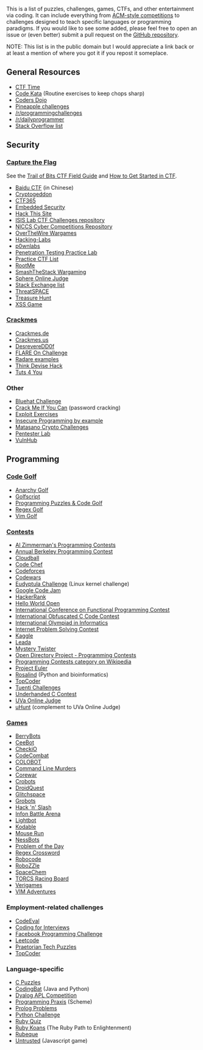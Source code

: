 This is a list of puzzles, challenges, games, CTFs, and other entertainment via coding. It can include everything from [ACM-style competitions](http://en.wikipedia.org/wiki/ACM_International_Collegiate_Programming_Contest) to challenges designed to teach specific languages or programming paradigms. If you would like to see some added, please feel free to open an issue or (even better) submit a pull request on the [GitHub repository](https://github.com/technoskald/coding-entertainment).

NOTE: This list is in the public domain but I would appreciate a link back or at least a mention of where you got it if you repost it someplace.

## General Resources
* [CTF Time](http://ctftime.org/event/list/)
* [Code Kata](http://codekata.com/) (Routine exercises to keep chops sharp)
* [Coders Dojo](http://www.codersdojo.org/)
* [Pineapple challenges](http://pineapple.io/resources/tagged/challenges)
* [/r/programmingchallenges](http://www.reddit.com/r/programmingchallenges)
* [/r/dailyprogrammer](http://www.reddit.com/r/dailyprogrammer)
* [Stack Overflow list](http://web.archive.org/web/20131005164353/http://stackoverflow.com/questions/24692/where-can-you-find-fun-educational-programming-challenges)

## Security

### [Capture the Flag](http://en.wikipedia.org/wiki/Capture_the_flag#Computer_security)

See the [Trail of Bits CTF Field Guide](https://trailofbits.github.io/ctf/) and [How to Get Started in CTF](http://www.endgame.com/blog/how-to-get-started-in-ctf.html).

* [Baidu CTF](http://bctf.cn) (in Chinese)
* [Cryptogeddon](http://cryptogeddon.com)
* [CTF365](http://ctf365.com)
* [Embedded Security](https://microcorruption.com)
* [Hack This Site](http://www.hackthissite.org)
* [ISIS Lab CTF Challenges repository](https://github.com/isislab/CTF-Challenges)
* [NICCS Cyber Competitions Repository](http://niccs.us-cert.gov/education/cyber-competitions-repository)
* [OverTheWire Wargames](http://www.overthewire.org/wargames/)
* [Hacking-Labs](https://www.hacking-lab.com/index.html)
* [p0wnlabs](http://p0wnlabs.com)
* [Penetration Testing Practice Lab](http://www.amanhardikar.com/mindmaps/Practice.html)
* [Practice CTF List](http://captf.com/practice-ctf/)
* [RootMe](http://www.root-me.org/en/Challenges/)
* [SmashTheStack Wargaming](http://smashthestack.org)
* [Sphere Online Judge](http://www.spoj.com/problems/classical/)
* [Stack Exchange list](http://security.stackexchange.com/questions/3592/what-hacking-competitions-challenges-exist)
* [ThreatSPACE](http://threatspace.net)
* [Treasure Hunt](http://treasure.pwnies.dk)
* [XSS Game](https://xss-game.appspot.com)

### [Crackmes](http://en.wikipedia.org/wiki/Crackme)

* [Crackmes.de](http://www.crackmes.de)
* [Crackmes.us](http://www.crackmes.us)
* [DesrevereDD0f](http://f0dder.reteam.org/crackmes.htm)
* [FLARE On Challenge](http://flare-on.com)
* [Radare examples](http://radare.nopcode.org/wiki/index.php?n=Examples.Crackme)
* [Think Devise Hack](http://tdhack.com)
* [Tuts 4 You](https://tuts4you.com/download.php?list.61)

### Other

* [Bluehat Challenge](http://blogs.technet.com/b/srd/archive/2013/07/31/the-bluehat-challenge.aspx)
* [Crack Me If You Can](http://contest.korelogic.com) (password cracking)
* [Exploit Exercises](http://exploit-exercises.com)
* [Insecure Programming by example](http://community.coresecurity.com/~gera/InsecureProgramming/)
* [Matasano Crypto Challenges](http://cryptopals.com)
* [Pentester Lab](http://www.pentesterlab.com/exercises/)
* [VulnHub](http://vulnhub.com/)

## Programming

### [Code Golf](http://en.wikipedia.org/wiki/Code_golf)

* [Anarchy Golf](http://golf.shinh.org)
* [Golfscript](http://www.golfscript.com)
* [Programming Puzzles & Code Golf](http://codegolf.stackexchange.com)
* [Regex Golf](http://regex.alf.nu)
* [Vim Golf](http://vimgolf.com)

### [Contests](http://en.wikipedia.org/wiki/Competitive_programming)

* [Al Zimmerman's Programming Contests](http://www.azspcs.net)
* [Annual Berkeley Programming Contest](http://www.cs.berkeley.edu/~hilfingr/programming-contest/index.html)
* [Cloudball](http://www.cloudball.se)
* [Code Chef](http://www.codechef.com)
* [Codeforces](http://codeforces.com)
* [Codewars](http://www.codewars.com)
* [Eudyptula Challenge](http://eudyptula-challenge.org) (Linux kernel challenge)
* [Google Code Jam](https://code.google.com/codejam/contests.html)
* [HackerRank](https://www.hackerrank.com)
* [Hello World Open](https://helloworldopen.com)
* [International Conference on Functional Programming Contest](http://icfpc2013.cloudapp.net)
* [International Obfuscated C Code Contest](http://ioccc.org)
* [International Olympiad in Informatics](http://www.ioinformatics.org)
* [Internet Problem Solving Contest](http://ipsc.ksp.sk)
* [Kaggle](http://www.kaggle.com/competitions)
* [Leada](http://www.teamleada.com/projects)
* [Mystery Twister](https://www.mysterytwisterc3.org/en/)
* [Open Directory Project - Programming Contests](http://www.dmoz.org/Computers/Programming/Contests/)
* [Programming Contests category on Wikipedia](http://en.wikipedia.org/wiki/Category:Programming_contests)
* [Project Euler](http://projecteuler.net)
* [Rosalind](http://rosalind.info/problems/locations/) (Python and bioinformatics)
* [TopCoder](http://community.topcoder.com/tc)
* [Tuenti Challenges](https://contest.tuenti.net/Challenges)
* [Underhanded C Contest](http://underhanded.xcott.com)
* [UVa Online Judge](http://uva.onlinejudge.org)
* [uHunt](http://uhunt.felix-halim.net/id/339) (complement to UVa Online Judge)

### [Games](http://programminggames.org)

* [BerryBots](http://playberrybots.com)
* [CeeBot](http://www.ceebot.com/ceebot/index-e.php)
* [CheckiO](http://www.checkio.org)
* [CodeCombat](http://codecombat.com)
* [COLOBOT](http://www.ceebot.com/colobot/game-e.php)
* [Command Line Murders](https://github.com/veltman/clmystery)
* [Corewar](http://corewar.co.uk)
* [Crobots](https://github.com/tpoindex/crobots/)
* [DroidQuest](http://www.droidquest.com)
* [Glitchspace](https://indiegamestand.com/store/796/glitchspace/)
* [Grobots](http://grobots.sourceforge.net)
* [Hack 'n' Slash](http://www.hacknslashthegame.com)
* [Infon Battle Arena](http://infon.dividuum.de)
* [Lightbot](http://light-bot.com)
* [Kodable](http://www.kodable.com)
* [Mouse Run](http://mouse-run.appspot.com)
* [NessBots](http://www.nessbots.com)
* [Problem of the Day](http://www.problemotd.com)
* [Regex Crossword](http://regexcrossword.com)
* [Robocode](http://robocode.sourceforge.net)
* [RoboZZle](http://www.robozzle.com)
* [SpaceChem](http://www.spacechemthegame.com)
* [TORCS Racing Board](http://www.berniw.org/trb/)
* [Verigames](http://www.verigames.com)
* [VIM Adventures](http://vim-adventures.com/)

### Employment-related challenges

* [CodeEval](https://www.codeeval.com)
* [Coding for Interviews](http://codingforinterviews.com)
* [Facebook Programming Challenge](https://facebook.interviewstreet.com/recruit/challenges)
* [Leetcode](http://leetcode.com)
* [Praetorian Tech Puzzles](http://www.praetorian.com/challenges/)
* [TopCoder](https://www.topcoder.com)

### Language-specific

* [C Puzzles](http://www.gowrikumar.com/c/)
* [CodingBat](http://codingbat.com) (Java and Python)
* [Dyalog APL Competition](http://www.dyalogaplcompetition.com)
* [Programming Praxis](http://programmingpraxis.com) (Scheme)
* [Prolog Problems](https://sites.google.com/site/prologsite/prolog-problems)
* [Python Challenge](http://www.pythonchallenge.com)
* [Ruby Quiz](http://rubyquiz.com)
* [Ruby Koans](http://rubykoans.com/) (The Ruby Path to Enlightenment)
* [Rubeque](http://www.rubeque.com)
* [Untrusted](http://alex.nisnevich.com/untrusted/) (Javascript game)
